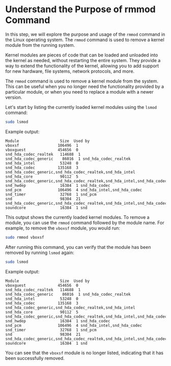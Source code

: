 # Understand the Purpose of rmmod Command

In this step, we will explore the purpose and usage of the `rmmod` command in the Linux operating system. The `rmmod` command is used to remove a kernel module from the running system.

Kernel modules are pieces of code that can be loaded and unloaded into the kernel as needed, without restarting the entire system. They provide a way to extend the functionality of the kernel, allowing you to add support for new hardware, file systems, network protocols, and more.

The `rmmod` command is used to remove a kernel module from the system. This can be useful when you no longer need the functionality provided by a particular module, or when you need to replace a module with a newer version.

Let's start by listing the currently loaded kernel modules using the `lsmod` command:

```bash
sudo lsmod
```

Example output:

```
Module                  Size  Used by
vboxsf                 106496  1
vboxguest              454656  0
snd_hda_codec_realtek   114688  1
snd_hda_codec_generic    86016  1 snd_hda_codec_realtek
snd_hda_intel           53248  0
snd_hda_codec          135168  3 snd_hda_codec_generic,snd_hda_codec_realtek,snd_hda_intel
snd_hda_core            90112  5 snd_hda_codec_generic,snd_hda_codec_realtek,snd_hda_intel,snd_hda_codec
snd_hwdep               16384  1 snd_hda_codec
snd_pcm                106496  4 snd_hda_intel,snd_hda_codec
snd_timer               32768  1 snd_pcm
snd                     98304  21 snd_hda_codec_generic,snd_hda_codec_realtek,snd_hda_intel,snd_hda_codec,snd_hwdep,snd_pcm,snd_timer
soundcore               16384  1 snd
```

This output shows the currently loaded kernel modules. To remove a module, you can use the `rmmod` command followed by the module name. For example, to remove the `vboxsf` module, you would run:

```bash
sudo rmmod vboxsf
```

After running this command, you can verify that the module has been removed by running `lsmod` again:

```bash
sudo lsmod
```

Example output:

```
Module                  Size  Used by
vboxguest              454656  0
snd_hda_codec_realtek   114688  1
snd_hda_codec_generic    86016  1 snd_hda_codec_realtek
snd_hda_intel           53248  0
snd_hda_codec          135168  3 snd_hda_codec_generic,snd_hda_codec_realtek,snd_hda_intel
snd_hda_core            90112  5 snd_hda_codec_generic,snd_hda_codec_realtek,snd_hda_intel,snd_hda_codec
snd_hwdep               16384  1 snd_hda_codec
snd_pcm                106496  4 snd_hda_intel,snd_hda_codec
snd_timer               32768  1 snd_pcm
snd                     98304  21 snd_hda_codec_generic,snd_hda_codec_realtek,snd_hda_intel,snd_hda_codec,snd_hwdep,snd_pcm,snd_timer
soundcore               16384  1 snd
```

You can see that the `vboxsf` module is no longer listed, indicating that it has been successfully removed.

